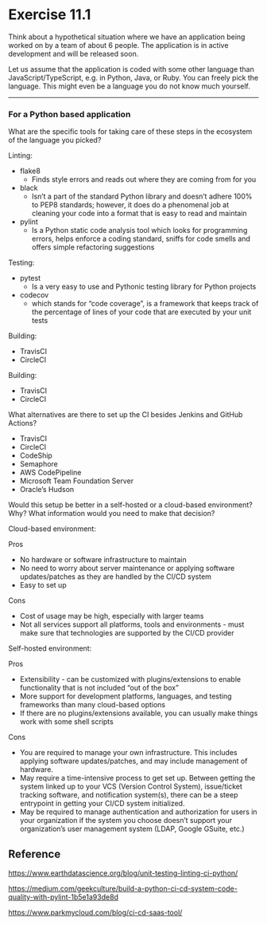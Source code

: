 # Exercise 11.1

Think about a hypothetical situation where we have an application being worked on by a team of about 6 people. The application is in active development and will be released soon.

Let us assume that the application is coded with some other language than
JavaScript/TypeScript, e.g. in Python, Java, or Ruby. You can freely pick the
language. This might even be a language you do not know much yourself.

---

### For a Python based application

What are the specific tools for taking care of these steps in the ecosystem of
the language you picked?

Linting:
- flake8
  - Finds style errors and reads out where they are coming from for you
- black
  - Isn’t a part of the standard Python library and doesn’t adhere 100% to PEP8 standards; however, it does do a phenomenal job at cleaning your code into a format that is easy to read and maintain
- pylint
  - Is a Python static code analysis tool which looks for programming errors, helps enforce a coding standard, sniffs for code smells and offers simple refactoring suggestions

Testing:
- pytest
  - Is a very easy to use and Pythonic testing library for Python projects
- codecov
  - which stands for “code coverage”, is a framework that keeps track of the percentage of lines of your code that are executed by your unit tests

Building:
- TravisCI
- CircleCI


Building:
- TravisCI
- CircleCI


What alternatives are there to set up the CI besides Jenkins and GitHub Actions?
- TravisCI
- CircleCI
- CodeShip
- Semaphore
- AWS CodePipeline
- Microsoft Team Foundation Server
- Oracle’s Hudson

Would this setup be better in a self-hosted or a cloud-based environment? Why? What information would you need to make that decision?

Cloud-based environment:

Pros
- No hardware or software infrastructure to maintain
- No need to worry about server maintenance or applying software updates/patches as they are handled by the CI/CD system
- Easy to set up

Cons
- Cost of usage may be high, especially with larger teams
- Not all services support all platforms, tools and environments - must make sure that technologies are supported by the CI/CD provider

Self-hosted environment:

Pros
- Extensibility - can be customized with plugins/extensions to enable functionality that is not included “out of the box”
- More support for development platforms, languages, and testing frameworks than many cloud-based options
- If there are no plugins/extensions available, you can usually make things work with some shell scripts

Cons
- You are required to manage your own infrastructure. This includes applying software updates/patches, and may include management of hardware.
- May require a time-intensive process to get set up. Between getting the system linked up to your VCS (Version Control System), issue/ticket tracking software, and notification system(s), there can be a steep entrypoint in getting your CI/CD system initialized.
- May be required to manage authentication and authorization for users in your organization if the system you choose doesn’t support your organization’s user management system (LDAP, Google GSuite, etc.)


## Reference
https://www.earthdatascience.org/blog/unit-testing-linting-ci-python/

https://medium.com/geekculture/build-a-python-ci-cd-system-code-quality-with-pylint-1b5e1a93de8d

https://www.parkmycloud.com/blog/ci-cd-saas-tool/
